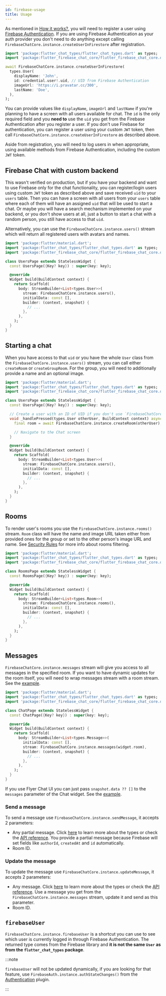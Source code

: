 ```yaml
---
id: firebase-usage
title: Usage
---
```


As mentioned in [How it works?](firebase-overview#how-it-works), you will need to register a user using [Firebase Authentication](https://firebase.google.com/docs/auth). If you are using Firebase Authentication as your auth provider you don't need to do anything except calling `FirebaseChatCore.instance.createUserInFirestore` after registration.

```dart
import 'package:flutter_chat_types/flutter_chat_types.dart' as types;
import 'package:flutter_firebase_chat_core/flutter_firebase_chat_core.dart';

await FirebaseChatCore.instance.createUserInFirestore(
  types.User(
    displayName: 'John',
    id: credential.user!.uid, // UID from Firebase Authentication
    imageUrl: 'https://i.pravatar.cc/300',
    lastName: 'Doe',
  ),
);
```

You can provide values like `displayName`, `imageUrl` and `lastName` if you're planning to have a screen with all users available for chat. The `id` is the only required field and you **need to** use the `uid` you get from the Firebase Authentication after you register a user. If you don't use Firebase for authentication, you can register a user using your custom `JWT` token, then call `FirebaseChatCore.instance.createUserInFirestore` as described above.

Aside from registration, you will need to log users in when appropriate, using available methods from Firebase Authentication, including the custom `JWT` token.

## Firebase Chat with custom backend

This wasn't verified on production, but if you have your backend and want to use Firebase only for the chat functionality, you can register/login users using custom `JWT` token as described above and save received `uid` to your `users` table. Then you can have a screen with all users from your `users` table where each of them will have an assigned `uid` that will be used to start a chat. Or maybe you will have a search mechanism implemented on your backend, or you don't show users at all, just a button to start a chat with a random person, you still have access to that `uid`.

Alternatively, you can use the `FirebaseChatCore.instance.users()` stream which will return all registered users with avatars and names.

```dart
import 'package:flutter/material.dart';
import 'package:flutter_chat_types/flutter_chat_types.dart' as types;
import 'package:flutter_firebase_chat_core/flutter_firebase_chat_core.dart';

class UsersPage extends StatelessWidget {
  const UsersPage({Key? key}) : super(key: key);

  @override
  Widget build(BuildContext context) {
    return Scaffold(
      body: StreamBuilder<List<types.User>>(
        stream: FirebaseChatCore.instance.users(),
        initialData: const [],
        builder: (context, snapshot) {
          // ...
        },
      ),
    );
  }
}
```

## Starting a chat

When you have access to that `uid` or you have the whole `User` class from the `FirebaseChatCore.instance.users()` stream, you can call either `createRoom` or `createGroupRoom`. For the group, you will need to additionally provide a name and an optional image.

```dart
import 'package:flutter/material.dart';
import 'package:flutter_chat_types/flutter_chat_types.dart' as types;
import 'package:flutter_firebase_chat_core/flutter_firebase_chat_core.dart';

class UsersPage extends StatelessWidget {
  const UsersPage({Key? key}) : super(key: key);

  // Create a user with an ID of UID if you don't use `FirebaseChatCore.instance.users()` stream
  void _handlePressed(types.User otherUser, BuildContext context) async {
    final room = await FirebaseChatCore.instance.createRoom(otherUser);

    // Navigate to the Chat screen
  }

  @override
  Widget build(BuildContext context) {
    return Scaffold(
      body: StreamBuilder<List<types.User>>(
        stream: FirebaseChatCore.instance.users(),
        initialData: const [],
        builder: (context, snapshot) {
          // ...
        },
      ),
    );
  }
}
```

## Rooms

To render user's rooms you use the `FirebaseChatCore.instance.rooms()` stream. `Room` class will have the name and image URL taken either from provided ones for the group or set to the other person's image URL and name. See [Security Rules](firebase-rules) for more info about rooms filtering.

```dart
import 'package:flutter/material.dart';
import 'package:flutter_chat_types/flutter_chat_types.dart' as types;
import 'package:flutter_firebase_chat_core/flutter_firebase_chat_core.dart';

class RoomsPage extends StatelessWidget {
  const RoomsPage({Key? key}) : super(key: key);

  @override
  Widget build(BuildContext context) {
    return Scaffold(
      body: StreamBuilder<List<types.Room>>(
        stream: FirebaseChatCore.instance.rooms(),
        initialData: const [],
        builder: (context, snapshot) {
          // ...
        },
      ),
    );
  }
}
```

## Messages

`FirebaseChatCore.instance.messages` stream will give you access to all messages in the specified room. If you want to have dynamic updates for the room itself, you will need to wrap messages stream with a room stream. See the [example](https://github.com/flyerhq/flutter_firebase_chat_core/blob/main/example/lib/chat.dart).

```dart
import 'package:flutter/material.dart';
import 'package:flutter_chat_types/flutter_chat_types.dart' as types;
import 'package:flutter_firebase_chat_core/flutter_firebase_chat_core.dart';

class ChatPage extends StatelessWidget {
  const ChatPage({Key? key}) : super(key: key);

  @override
  Widget build(BuildContext context) {
    return Scaffold(
      body: StreamBuilder<List<types.Message>>(
        initialData: const [],
        stream: FirebaseChatCore.instance.messages(widget.room),
        builder: (context, snapshot) {
          // ...
        },
      ),
    );
  }
}
```

If you use Flyer Chat UI you can just pass `snapshot.data ?? []` to the `messages` parameter of the Chat widget. See the [example](https://github.com/flyerhq/flutter_firebase_chat_core/blob/main/example/lib/chat.dart).

### Send a message

To send a message use `FirebaseChatCore.instance.sendMessage`, it accepts 2 parameters:

* Any partial message. Click [here](/chat-ui/types) to learn more about the types or check the [API reference](https://pub.dev/documentation/flutter_chat_types/latest/index.html). You provide a partial message because Firebase will set fields like `authorId`, `createdAt` and `id` automatically.
* Room ID.

### Update the message

To update the message use `FirebaseChatCore.instance.updateMessage`, it accepts 2 parameters:

* Any message. Click [here](/chat-ui/types) to learn more about the types or check the [API reference](https://pub.dev/documentation/flutter_chat_types/latest/index.html). Use a message you get from the `FirebaseChatCore.instance.messages` stream, update it and send as this parameter.
* Room ID.

## `firebaseUser`

`FirebaseChatCore.instance.firebaseUser` is a shortcut you can use to see which user is currently logged in through Firebase Authentication. The returned type comes from the Firebase library and **it is not the same `User` as from the `flutter_chat_types` package**.

:::note

`firebaseUser` will not be updated dynamically, if you are looking for that feature, use `FirebaseAuth.instance.authStateChanges()` from the [Authentication](https://firebase.flutter.dev/docs/auth/overview) plugin.

:::
